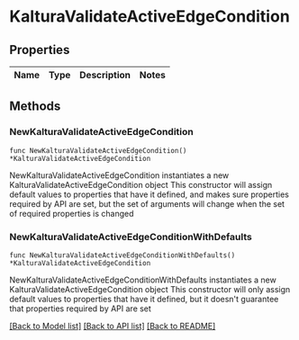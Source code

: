 # KalturaValidateActiveEdgeCondition

## Properties

Name | Type | Description | Notes
------------ | ------------- | ------------- | -------------

## Methods

### NewKalturaValidateActiveEdgeCondition

`func NewKalturaValidateActiveEdgeCondition() *KalturaValidateActiveEdgeCondition`

NewKalturaValidateActiveEdgeCondition instantiates a new KalturaValidateActiveEdgeCondition object
This constructor will assign default values to properties that have it defined,
and makes sure properties required by API are set, but the set of arguments
will change when the set of required properties is changed

### NewKalturaValidateActiveEdgeConditionWithDefaults

`func NewKalturaValidateActiveEdgeConditionWithDefaults() *KalturaValidateActiveEdgeCondition`

NewKalturaValidateActiveEdgeConditionWithDefaults instantiates a new KalturaValidateActiveEdgeCondition object
This constructor will only assign default values to properties that have it defined,
but it doesn't guarantee that properties required by API are set


[[Back to Model list]](../README.md#documentation-for-models) [[Back to API list]](../README.md#documentation-for-api-endpoints) [[Back to README]](../README.md)


